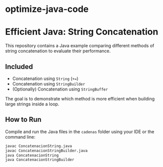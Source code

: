 # optimize-java-code
# Efficient Java: String Concatenation

This repository contains a Java example comparing different methods of string concatenation to evaluate their performance.

## Included

- Concatenation using `String` (`+=`)
- Concatenation using `StringBuilder`
- (Optionally) Concatenation using `StringBuffer`

The goal is to demonstrate which method is more efficient when building large strings inside a loop.

## How to Run

Compile and run the Java files in the `cadenas` folder using your IDE or the command line:

```bash
javac ConcatenacionString.java
javac ConcatenacionStringBuilder.java
java ConcatenacionString
java ConcatenacionStringBuilder
